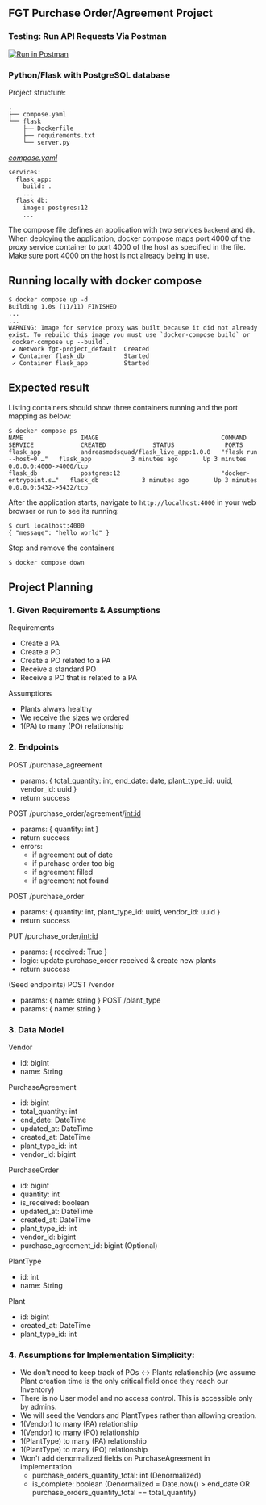 ## FGT Purchase Order/Agreement Project 

### Testing: Run API Requests Via Postman

[![Run in Postman](https://run.pstmn.io/button.svg)](https://app.getpostman.com/run-collection/19653561-2ae87b1a-da6c-44b8-8b79-9f2ada1efb01?action=collection%2Ffork&source=rip_markdown&collection-url=entityId%3D19653561-2ae87b1a-da6c-44b8-8b79-9f2ada1efb01%26entityType%3Dcollection%26workspaceId%3D748fe69a-f43a-4136-951a-9f1d1244ba40)

### Python/Flask with PostgreSQL database

Project structure:
```
.
├── compose.yaml
└── flask
    ├── Dockerfile
    ├── requirements.txt
    └── server.py

```

[_compose.yaml_](compose.yaml)
```
services:
  flask_app:
    build: .
    ...
  flask_db:
    image: postgres:12
    ...
```
The compose file defines an application with two services `backend` and `db`.
When deploying the application, docker compose maps port 4000 of the proxy service container to port 4000 of the host as specified in the file.
Make sure port 4000 on the host is not already being in use.

## Running locally with docker compose

```
$ docker compose up -d
Building 1.0s (11/11) FINISHED
...
...
WARNING: Image for service proxy was built because it did not already exist. To rebuild this image you must use `docker-compose build` or `docker-compose up --build`.
 ✔ Network fgt-project_default  Created
 ✔ Container flask_db           Started
 ✔ Container flask_app          Started
```

## Expected result

Listing containers should show three containers running and the port mapping as below:
```
$ docker compose ps
NAME                IMAGE                                  COMMAND                  SERVICE             CREATED             STATUS              PORTS
flask_app           andreasmodsquad/flask_live_app:1.0.0   "flask run --host=0.…"   flask_app           3 minutes ago       Up 3 minutes        0.0.0.0:4000->4000/tcp
flask_db            postgres:12                            "docker-entrypoint.s…"   flask_db            3 minutes ago       Up 3 minutes        0.0.0.0:5432->5432/tcp
```

After the application starts, navigate to `http://localhost:4000` in your web browser or run to see its running:
```
$ curl localhost:4000
{ "message": "hello world" }
```

Stop and remove the containers
```
$ docker compose down
```

## Project Planning

### 1. Given Requirements & Assumptions
Requirements
- Create a PA
- Create a PO
- Create a PO related to a PA
- Receive a standard PO
- Receive a PO that is related to a PA

Assumptions
- Plants always healthy 
- We receive the sizes we ordered 
- 1(PA) to many (PO) relationship

### 2. Endpoints

POST /purchase_agreement
- params: { total_quantity: int, end_date: date, plant_type_id: uuid, vendor_id: uuid }
- return success

POST /purchase_order/agreement/<int:id>
- params: { quantity: int }
- return success
- errors:
  - if agreement out of date
  - if purchase order too big
  - if agreement filled
  - if agreement not found

POST /purchase_order
- params: { quantity: int, plant_type_id: uuid, vendor_id: uuid }
- return success

PUT /purchase_order/<int:id>
- params: { received: True }
- logic: update purchase_order received & create new plants
- return success

(Seed endpoints)
POST /vendor
- params: { name: string }
POST /plant_type
- params: { name: string }

### 3. Data Model

Vendor
- id: bigint
- name: String

PurchaseAgreement
- id: bigint
- total_quantity: int
- end_date: DateTime
- updated_at: DateTime
- created_at: DateTime
- plant_type_id: int
- vendor_id: bigint

PurchaseOrder
- id: bigint
- quantity: int
- is_received: boolean
- updated_at: DateTime
- created_at: DateTime
- plant_type_id: int
- vendor_id: bigint
- purchase_agreement_id: bigint (Optional) 

PlantType
- id: int
- name: String

Plant
- id: bigint
- created_at: DateTime
- plant_type_id: int

### 4. Assumptions for Implementation Simplicity:
- We don't need to keep track of POs <-> Plants relationship (we assume Plant creation time is the only critical field once they reach our Inventory)
- There is no User model and no access control. This is accessible only by admins.
- We will seed the Vendors and PlantTypes rather than allowing creation.
- 1(Vendor) to many (PA) relationship
- 1(Vendor) to many (PO) relationship
- 1(PlantType) to many (PA) relationship
- 1(PlantType) to many (PO) relationship
- Won't add denormalized fields on PurchaseAgreement in implementation
  - purchase_orders_quantity_total: int (Denormalized)
  - is_complete: boolean (Denormalized = Date.now() > end_date OR purchase_orders_quantity_total == total_quantity)